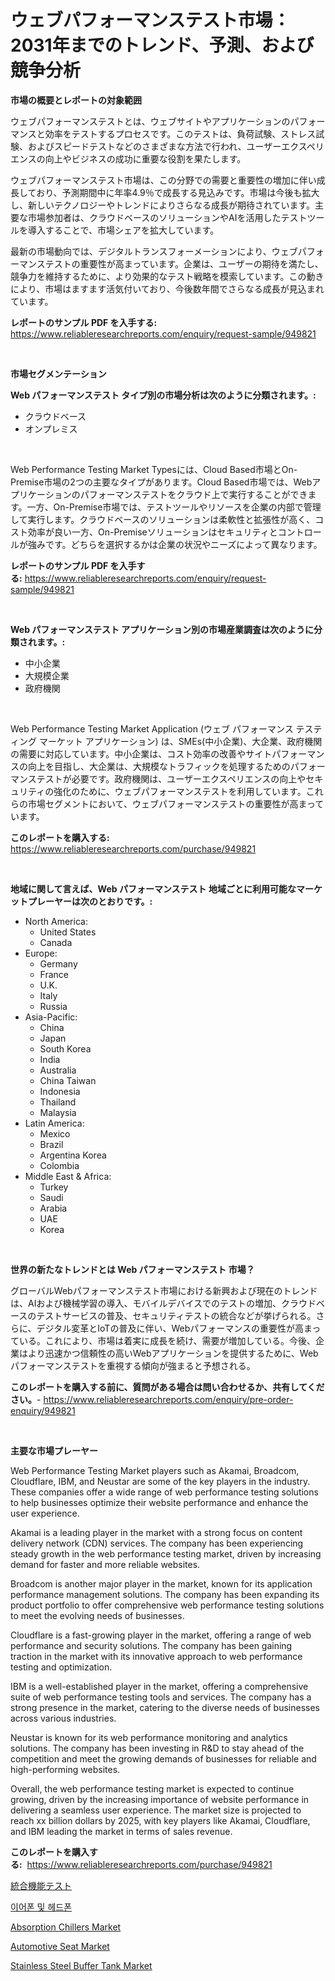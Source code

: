 <p><h1>ウェブパフォーマンステスト市場：2031年までのトレンド、予測、および競争分析</h1></p><p><strong>市場の概要とレポートの対象範囲</strong></p>
<p><p>ウェブパフォーマンステストとは、ウェブサイトやアプリケーションのパフォーマンスと効率をテストするプロセスです。このテストは、負荷試験、ストレス試験、およびスピードテストなどのさまざまな方法で行われ、ユーザーエクスペリエンスの向上やビジネスの成功に重要な役割を果たします。</p><p>ウェブパフォーマンステスト市場は、この分野での需要と重要性の増加に伴い成長しており、予測期間中に年率4.9％で成長する見込みです。市場は今後も拡大し、新しいテクノロジーやトレンドによりさらなる成長が期待されています。主要な市場参加者は、クラウドベースのソリューションやAIを活用したテストツールを導入することで、市場シェアを拡大しています。</p><p>最新の市場動向では、デジタルトランスフォーメーションにより、ウェブパフォーマンステストの重要性が高まっています。企業は、ユーザーの期待を満たし、競争力を維持するために、より効果的なテスト戦略を模索しています。この動きにより、市場はますます活気付いており、今後数年間でさらなる成長が見込まれています。</p></p>
<p><strong>レポートのサンプル PDF を入手する:</strong> <a href="https://www.reliableresearchreports.com/enquiry/request-sample/949821">https://www.reliableresearchreports.com/enquiry/request-sample/949821</a></p>
<p>&nbsp;</p>
<p><strong>市場セグメンテーション</strong></p>
<p><strong>Web パフォーマンステスト タイプ別の市場分析は次のように分類されます。:</strong></p>
<p><ul><li>クラウドベース</li><li>オンプレミス</li></ul></p>
<p>&nbsp;</p>
<p><p>Web Performance Testing Market Typesには、Cloud Based市場とOn-Premise市場の2つの主要なタイプがあります。Cloud Based市場では、Webアプリケーションのパフォーマンステストをクラウド上で実行することができます。一方、On-Premise市場では、テストツールやリソースを企業の内部で管理して実行します。クラウドベースのソリューションは柔軟性と拡張性が高く、コスト効率が良い一方、On-Premiseソリューションはセキュリティとコントロールが強みです。どちらを選択するかは企業の状況やニーズによって異なります。</p></p>
<p><strong>レポートのサンプル PDF を入手する:</strong>&nbsp;<a href="https://www.reliableresearchreports.com/enquiry/request-sample/949821">https://www.reliableresearchreports.com/enquiry/request-sample/949821</a></p>
<p>&nbsp;</p>
<p><strong> Web パフォーマンステスト アプリケーション別の市場産業調査は次のように分類されます。:</strong></p>
<p><ul><li>中小企業</li><li>大規模企業</li><li>政府機関</li></ul></p>
<p>&nbsp;</p>
<p><p>Web Performance Testing Market Application (ウェブ パフォーマンス テスティング マーケット アプリケーション) は、SMEs(中小企業)、大企業、政府機関の需要に対応しています。中小企業は、コスト効率の改善やサイトパフォーマンスの向上を目指し、大企業は、大規模なトラフィックを処理するためのパフォーマンステストが必要です。政府機関は、ユーザーエクスペリエンスの向上やセキュリティの強化のために、ウェブパフォーマンステストを利用しています。これらの市場セグメントにおいて、ウェブパフォーマンステストの重要性が高まっています。</p></p>
<p><strong>このレポートを購入する:</strong>&nbsp; <a href="https://www.reliableresearchreports.com/purchase/949821">https://www.reliableresearchreports.com/purchase/949821</a></p>
<p>&nbsp;</p>
<p><strong>地域に関して言えば、Web パフォーマンステスト 地域ごとに利用可能なマーケットプレーヤーは次のとおりです。:</strong></p>
<p><ul>
    <li>
        North America:
        <ul>
            <li>United States</li>
            <li>Canada</li>
        </ul>
    </li>
    <li>
        Europe:
        <ul>
            <li>Germany</li>
            <li>France</li>
            <li>U.K.</li>
            <li>Italy</li>
            <li>Russia</li>
        </ul>
    </li>
    <li>
        Asia-Pacific:
        <ul>
            <li>China</li>
            <li>Japan</li>
            <li>South Korea</li>
            <li>India</li>
            <li>Australia</li>
            <li>China Taiwan</li>
            <li>Indonesia</li>
            <li>Thailand</li>
            <li>Malaysia</li>
        </ul>
    </li>
    <li>
        Latin America:
        <ul>
            <li>Mexico</li>
            <li>Brazil</li>
            <li>Argentina Korea</li>
            <li>Colombia</li>
        </ul>
    </li>
    <li>
        Middle East & Africa:
        <ul>
            <li>Turkey</li>
            <li>Saudi</li>
            <li>Arabia</li>
            <li>UAE</li>
            <li>Korea</li>
        </ul>
    </li>
    </ul></p>
<p>&nbsp;</p>
<p><strong>世界の新たなトレンドとは Web パフォーマンステスト 市場？</strong></p>
<p><p>グローバルWebパフォーマンステスト市場における新興および現在のトレンドは、AIおよび機械学習の導入、モバイルデバイスでのテストの増加、クラウドベースのテストサービスの普及、セキュリティテストの統合などが挙げられる。さらに、デジタル変革とIoTの普及に伴い、Webパフォーマンスの重要性が高まっている。これにより、市場は着実に成長を続け、需要が増加している。今後、企業はより迅速かつ信頼性の高いWebアプリケーションを提供するために、Webパフォーマンステストを重視する傾向が強まると予想される。</p></p>
<p><strong>このレポートを購入する前に、質問がある場合は問い合わせるか、共有してください。</strong>- <a href="https://www.reliableresearchreports.com/enquiry/pre-order-enquiry/949821">https://www.reliableresearchreports.com/enquiry/pre-order-enquiry/949821</a></p>
<p>&nbsp;</p>
<p><strong>主要な市場プレーヤー</strong></p>
<p><p>Web Performance Testing Market players such as Akamai, Broadcom, Cloudflare, IBM, and Neustar are some of the key players in the industry. These companies offer a wide range of web performance testing solutions to help businesses optimize their website performance and enhance the user experience.</p><p>Akamai is a leading player in the market with a strong focus on content delivery network (CDN) services. The company has been experiencing steady growth in the web performance testing market, driven by increasing demand for faster and more reliable websites.</p><p>Broadcom is another major player in the market, known for its application performance management solutions. The company has been expanding its product portfolio to offer comprehensive web performance testing solutions to meet the evolving needs of businesses.</p><p>Cloudflare is a fast-growing player in the market, offering a range of web performance and security solutions. The company has been gaining traction in the market with its innovative approach to web performance testing and optimization.</p><p>IBM is a well-established player in the market, offering a comprehensive suite of web performance testing tools and services. The company has a strong presence in the market, catering to the diverse needs of businesses across various industries.</p><p>Neustar is known for its web performance monitoring and analytics solutions. The company has been investing in R&D to stay ahead of the competition and meet the growing demands of businesses for reliable and high-performing websites.</p><p>Overall, the web performance testing market is expected to continue growing, driven by the increasing importance of website performance in delivering a seamless user experience. The market size is projected to reach xx billion dollars by 2025, with key players like Akamai, Cloudflare, and IBM leading the market in terms of sales revenue.</p></p>
<p><strong>このレポートを購入する:</strong>&nbsp;&nbsp;<a href="https://www.reliableresearchreports.com/purchase/949821">https://www.reliableresearchreports.com/purchase/949821</a></p>
<p><p><a href="https://github.com/LeanneBruen2023/Market-Research-Report-List-1/blob/main/30991359382.md">統合機能テスト</a></p><p><a href="https://github.com/vs10l4sfg5c/Market-Research-Report-List-1/blob/main/33346498588.md">이어폰 및 헤드폰</a></p><p><a href="https://scarlet-rocket-c63.notion.site/Absorption-Chillers-Market-A-Comprehensive-Report-of-its-Market-Share-Growth-Trends-2024-2031-4c454707e84d464eaeb9b65a2559b25f">Absorption Chillers Market</a></p><p><a href="https://issuu.com/reportprime-2/docs/automotive-seat-market-size-2030.pptx">Automotive Seat Market</a></p><p><a href="https://view.publitas.com/reportprime-1/stainless-steel-buffer-tank-market-centers-on-aspects-such-as-market-growth-market-share-market-opportunity-and-projected-forecasts-spanning-from-2024-to-2031/">Stainless Steel Buffer Tank Market</a></p></p>